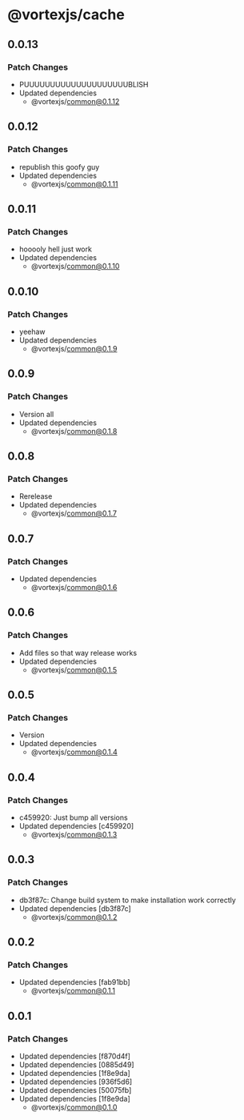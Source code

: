 # @vortexjs/cache

## 0.0.13

### Patch Changes

- PUUUUUUUUUUUUUUUUUUUUBLISH
- Updated dependencies
  - @vortexjs/common@0.1.12

## 0.0.12

### Patch Changes

- republish this goofy guy
- Updated dependencies
  - @vortexjs/common@0.1.11

## 0.0.11

### Patch Changes

- hooooly hell just work
- Updated dependencies
  - @vortexjs/common@0.1.10

## 0.0.10

### Patch Changes

- yeehaw
- Updated dependencies
  - @vortexjs/common@0.1.9

## 0.0.9

### Patch Changes

- Version all
- Updated dependencies
  - @vortexjs/common@0.1.8

## 0.0.8

### Patch Changes

- Rerelease
- Updated dependencies
  - @vortexjs/common@0.1.7

## 0.0.7

### Patch Changes

- Updated dependencies
  - @vortexjs/common@0.1.6

## 0.0.6

### Patch Changes

- Add files so that way release works
- Updated dependencies
  - @vortexjs/common@0.1.5

## 0.0.5

### Patch Changes

- Version
- Updated dependencies
  - @vortexjs/common@0.1.4

## 0.0.4

### Patch Changes

- c459920: Just bump all versions
- Updated dependencies [c459920]
  - @vortexjs/common@0.1.3

## 0.0.3

### Patch Changes

- db3f87c: Change build system to make installation work correctly
- Updated dependencies [db3f87c]
  - @vortexjs/common@0.1.2

## 0.0.2

### Patch Changes

- Updated dependencies [fab91bb]
  - @vortexjs/common@0.1.1

## 0.0.1

### Patch Changes

- Updated dependencies [f870d4f]
- Updated dependencies [0885d49]
- Updated dependencies [1f8e9da]
- Updated dependencies [936f5d6]
- Updated dependencies [50075fb]
- Updated dependencies [1f8e9da]
  - @vortexjs/common@0.1.0
